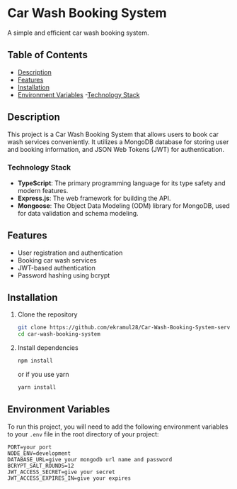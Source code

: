 # Car Wash Booking System

A simple and efficient car wash booking system.

## Table of Contents

- [Description](#description)
- [Features](#features)
- [Installation](#installation)
- [Environment Variables](#environment-variables) -[Technology Stack](#technology-stack)

## Description

This project is a Car Wash Booking System that allows users to book car wash services conveniently. It utilizes a MongoDB database for storing user and booking information, and JSON Web Tokens (JWT) for authentication.

### Technology Stack

- **TypeScript**: The primary programming language for its type safety and modern features.
- **Express.js**: The web framework for building the API.
- **Mongoose**: The Object Data Modeling (ODM) library for MongoDB, used for data validation and schema modeling.

## Features

- User registration and authentication
- Booking car wash services
- JWT-based authentication
- Password hashing using bcrypt

## Installation

1. Clone the repository

   ```bash
   git clone https://github.com/ekramul28/Car-Wash-Booking-System-server.git
   cd car-wash-booking-system
   ```

2. Install dependencies

   ```bash
   npm install
   ```

   or if you use yarn

   ```bash
   yarn install
   ```

## Environment Variables

To run this project, you will need to add the following environment variables to your `.env` file in the root directory of your project:

```plaintext
PORT=your port
NODE_ENV=development
DATABASE_URL=give your mongodb url name and password
BCRYPT_SALT_ROUNDS=12
JWT_ACCESS_SECRET=give your secret
JWT_ACCESS_EXPIRES_IN=give your expires
```
